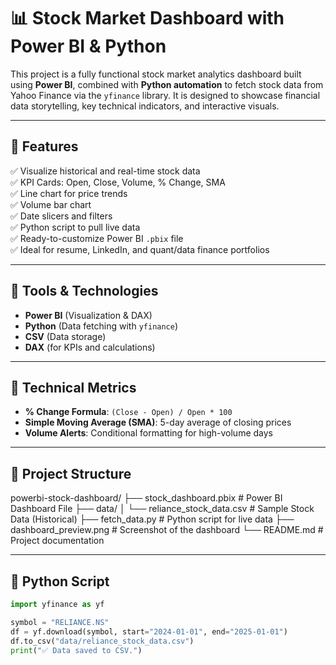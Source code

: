 # 📊 Stock Market Dashboard with Power BI & Python

This project is a fully functional stock market analytics dashboard built using **Power BI**, combined with **Python automation** to fetch stock data from Yahoo Finance via the `yfinance` library. It is designed to showcase financial data storytelling, key technical indicators, and interactive visuals.

---

## 🚀 Features

✅ Visualize historical and real-time stock data  
✅ KPI Cards: Open, Close, Volume, % Change, SMA  
✅ Line chart for price trends  
✅ Volume bar chart  
✅ Date slicers and filters  
✅ Python script to pull live data  
✅ Ready-to-customize Power BI `.pbix` file  
✅ Ideal for resume, LinkedIn, and quant/data finance portfolios  

---

## 🧰 Tools & Technologies

- **Power BI** (Visualization & DAX)
- **Python** (Data fetching with `yfinance`)
- **CSV** (Data storage)
- **DAX** (for KPIs and calculations)

---

## 🧮 Technical Metrics

- **% Change Formula**: `(Close - Open) / Open * 100`
- **Simple Moving Average (SMA)**: 5-day average of closing prices
- **Volume Alerts**: Conditional formatting for high-volume days

---

## 📂 Project Structure

powerbi-stock-dashboard/
├── stock_dashboard.pbix # Power BI Dashboard File
├── data/
│ └── reliance_stock_data.csv # Sample Stock Data (Historical)
├── fetch_data.py # Python script for live data
├── dashboard_preview.png # Screenshot of the dashboard
└── README.md # Project documentation

---

## 🐍 Python Script

```python
import yfinance as yf

symbol = "RELIANCE.NS"
df = yf.download(symbol, start="2024-01-01", end="2025-01-01")
df.to_csv("data/reliance_stock_data.csv")
print("✅ Data saved to CSV.")
